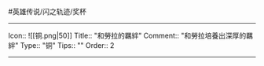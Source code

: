 #英雄传说/闪之轨迹/奖杯 

---

Icon:: ![[铜.png|50]]
Title:: "和勞拉的羈絆"
Comment:: "和勞拉培養出深厚的羈絆"
Type:: "铜"
Tips:: ""
Order:: 2

---